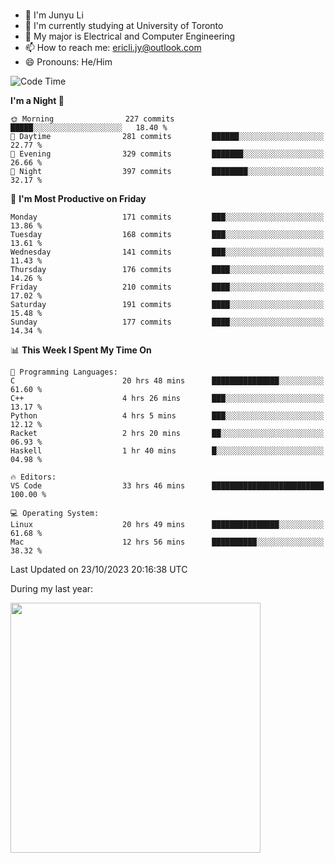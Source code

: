 ### 
- 👨 I'm Junyu Li
- 📖 I'm currently studying at University of Toronto
- 🌱 My major is Electrical and Computer Engineering
- 📫 How to reach me: ericli.jy@outlook.com
- 😄 Pronouns: He/Him

<!--
<p align="left">  
  <img height="180em" src="https://github-readme-stats-git-master-ericjyli.vercel.app/api?username=ericjyli&theme=tokyonight&show_icons=true&count_private=true&include_orgs=true" />
  <img height="180em" src="https://github-readme-stats-git-master-ericjyli.vercel.app/api/top-langs/?username=ericjyli&theme=tokyonight&count_private=true&include_orgs=true&include_orgs=true&layout=compact" />
</p>
-->

<!--START_SECTION:waka-->
![Code Time](http://img.shields.io/badge/Code%20Time-279%20hrs%2029%20mins-blue)

**I'm a Night 🦉** 

```text
🌞 Morning                227 commits         █████░░░░░░░░░░░░░░░░░░░░   18.40 % 
🌆 Daytime                281 commits         ██████░░░░░░░░░░░░░░░░░░░   22.77 % 
🌃 Evening                329 commits         ███████░░░░░░░░░░░░░░░░░░   26.66 % 
🌙 Night                  397 commits         ████████░░░░░░░░░░░░░░░░░   32.17 % 
```
📅 **I'm Most Productive on Friday** 

```text
Monday                   171 commits         ███░░░░░░░░░░░░░░░░░░░░░░   13.86 % 
Tuesday                  168 commits         ███░░░░░░░░░░░░░░░░░░░░░░   13.61 % 
Wednesday                141 commits         ███░░░░░░░░░░░░░░░░░░░░░░   11.43 % 
Thursday                 176 commits         ████░░░░░░░░░░░░░░░░░░░░░   14.26 % 
Friday                   210 commits         ████░░░░░░░░░░░░░░░░░░░░░   17.02 % 
Saturday                 191 commits         ████░░░░░░░░░░░░░░░░░░░░░   15.48 % 
Sunday                   177 commits         ████░░░░░░░░░░░░░░░░░░░░░   14.34 % 
```


📊 **This Week I Spent My Time On** 

```text
💬 Programming Languages: 
C                        20 hrs 48 mins      ███████████████░░░░░░░░░░   61.60 % 
C++                      4 hrs 26 mins       ███░░░░░░░░░░░░░░░░░░░░░░   13.17 % 
Python                   4 hrs 5 mins        ███░░░░░░░░░░░░░░░░░░░░░░   12.12 % 
Racket                   2 hrs 20 mins       ██░░░░░░░░░░░░░░░░░░░░░░░   06.93 % 
Haskell                  1 hr 40 mins        █░░░░░░░░░░░░░░░░░░░░░░░░   04.98 % 

🔥 Editors: 
VS Code                  33 hrs 46 mins      █████████████████████████   100.00 % 

💻 Operating System: 
Linux                    20 hrs 49 mins      ███████████████░░░░░░░░░░   61.68 % 
Mac                      12 hrs 56 mins      ██████████░░░░░░░░░░░░░░░   38.32 % 
```


 Last Updated on 23/10/2023 20:16:38 UTC
<!--END_SECTION:waka-->

<p> During my last year: </p>
<img height="400em" src="https://github-readme-stats-git-master-ericjyli.vercel.app/api/wakatime?username=ericjyli&layout=compact&theme=tokyonight" />

<!--
Here are some ideas to get you started:

- 🔭 I’m currently working on ...
- 🌱 I’m currently learning ...
- 👯 I’m looking to collaborate on ...
- 🤔 I’m looking for help with ...
- 💬 Ask me about ...
- 📫 How to reach me: ...
- 😄 Pronouns: ...
- ⚡ Fun fact: ...
-->
